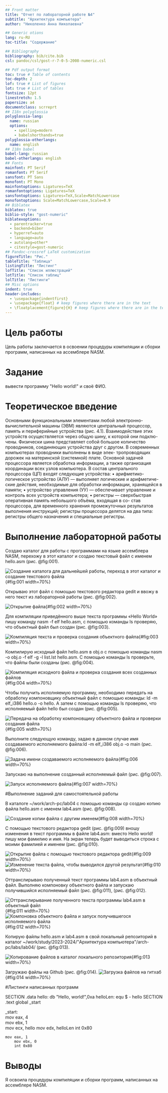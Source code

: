 ```yaml
---
## Front matter
title: "Отчет по лабораторной работе №4"
subtitle: "Архитектура компьютера"
author: "Николенко Анна Николаевна"

## Generic otions
lang: ru-RU
toc-title: "Содержание"

## Bibliography
bibliography: bib/cite.bib
csl: pandoc/csl/gost-r-7-0-5-2008-numeric.csl

## Pdf output format
toc: true # Table of contents
toc-depth: 2
lof: true # List of figures
lot: true # List of tables
fontsize: 12pt
linestretch: 1.5
papersize: a4
documentclass: scrreprt
## I18n polyglossia
polyglossia-lang:
  name: russian
  options:
	- spelling=modern
	- babelshorthands=true
polyglossia-otherlangs:
  name: english
## I18n babel
babel-lang: russian
babel-otherlangs: english
## Fonts
mainfont: PT Serif
romanfont: PT Serif
sansfont: PT Sans
monofont: PT Mono
mainfontoptions: Ligatures=TeX
romanfontoptions: Ligatures=TeX
sansfontoptions: Ligatures=TeX,Scale=MatchLowercase
monofontoptions: Scale=MatchLowercase,Scale=0.9
## Biblatex
biblatex: true
biblio-style: "gost-numeric"
biblatexoptions:
  - parentracker=true
  - backend=biber
  - hyperref=auto
  - language=auto
  - autolang=other*
  - citestyle=gost-numeric
## Pandoc-crossref LaTeX customization
figureTitle: "Рис."
tableTitle: "Таблица"
listingTitle: "Листинг"
lofTitle: "Список иллюстраций"
lotTitle: "Список таблиц"
lolTitle: "Листинги"
## Misc options
indent: true
header-includes:
  - \usepackage{indentfirst}
  - \usepackage{float} # keep figures where there are in the text
  - \floatplacement{figure}{H} # keep figures where there are in the text
---
```


# Цель работы

Цель работы заключается в освоении процедуры компиляции и сборки программ, написанных на ассемблере NASM.

# Задание

вывести программу "Hello world!" и своё ФИО.

# Теоретическое введение

Основными функциональными элементами любой электронно-вычислительной машины
(ЭВМ) являются центральный процессор, память и периферийные устройства (рис. 4.1).
Взаимодействие этих устройств осуществляется через общую шину, к которой они подклю-
чены. Физически шина представляет собой большое количество проводников, соединяющих
устройства друг с другом. В современных компьютерах проводники выполнены в виде элек-
тропроводящих дорожек на материнской (системной) плате.
Основной задачей процессора является обработка информации, а также организация
координации всех узлов компьютера. В состав центрального процессора (ЦП) входят
следующие устройства:
• арифметико-логическое устройство (АЛУ) — выполняет логические и арифметиче-
ские действия, необходимые для обработки информации, хранящейся в памяти;
• устройство управления (УУ) — обеспечивает управление и контроль всех устройств
компьютера;
• регистры — сверхбыстрая оперативная память небольшого объёма, входящая в со-
став процессора, для временного хранения промежуточных результатов выполнения
инструкций; регистры процессора делятся на два типа: регистры общего назначения и
специальные регистры.

# Выполнение лабораторной работы

Создаю каталог для работы с программами на языке ассемблера NASM, перехожу в этот каталог и создаю текстовый файл с именем hello.asm (рис. @fig:001).

![Создание каталога для дальнейшей работы, переход в этот каталог и создание текстового файла](image/lab4.1.png){#fig:001 width=70%}

Открываю этот файл с помощью текстового редактора gedit и ввожу в него текст из лабораторной работы (рис. @fig:002).

![Открытие файла](image/lab4.2.png){#fig:002 width=70%}

Для компиляции приведённого выше текста программы «Hello World» пишу команду nasm -f elf hello.asm, с помощью команды ls проверяю, что объектный файл был создан (рис. @fig:003).

![Компиляция текста и проверка создания объектного файла](image/lab4.3.png){#fig:003 width=70%}

Компилирую исходный файл hello.asm в obj.o с помощью команды nasm -o obj.o -f elf -g -l list.lst hello.asm. С помощью команды ls проверьте, что файлы были созданы (рис. @fig:004).

![Компиляция исходного файла и проверка создания всех созданных файлов](image/lab4.4.png){#fig:004 width=70%}

Чтобы получить исполняемую программу, необходимо передать на обработку компоновщику объектный файл с помощью команды: ld -m elf_i386 hello.o -o hello. А затем с помощью команды ls проверяю, что исполняемый файл hello был создан (рис. @fig:005).

![Передача на обработку компоновщику объектного файла и проверки создания файла](image/lab4.5.png){#fig:005 width=70%}

Выполните следующую команду, задаю в данном случае имя создаваемого исполняемого файла:ld -m elf_i386 obj.o -o main (рис. @fig:006).

![Задача имени создаваемого исполняемого файла](image/lab4.6.png){#fig:006 width=70%}

Запускаю на выполнение созданный исполняемый файл (рис. @fig:007).

![Запуск исполняемого файла](image/lab4.7.png){#fig:007 width=70%}

#Выполнение заданий для самостоятельной работы

В каталоге ~/work/arch-pc/lab04 с помощью команды cp создаю копию файла
hello.asm с именем lab4.asm (рис. @fig:008).

![Создание копии файла с другим именем](image/lab4.8.png){#fig:008 width=70%}

С помощью текстового редактора gedit (рис. @fig:009) вношу изменения в текст программы в файле lab4.asm: вместо Hello world! пишу мои фамилию и имя. На экран теперь будет выводиться строка с моими фамилией и именем (рис. @fig:010).

![Открытие файла с помощью текстового редактора gedit](image/lab4.9.png){#fig:009 width=70%}
![Изменение текста файла, чтобы выводился другой результат](image/lab4.10.png){#fig:010 width=70%}

Оттранслирываю полученный текст программы lab4.asm в объектный файл. Выполняю
компоновку объектного файла и запускаю получившийся исполняемый файл (рис. @fig:011), (рис. @fig:012).

![Оттранслирывание полученного текста программы lab4.asm в объектный файл](image/lab4.11.png){#fig:011 width=70%}
![Компоновка объектного файла и запуск получившегося исполняемого файла](image/lab4.12.png){#fig:012 width=70%}

Копирую файлы hello.asm и lab4.asm в свой локальный репозиторий в каталог ~/work/study/2023-2024/"Архитектура компьютера"/arch-pc/labs/lab04/ (рис. @fig:013).

![Копирование файлов в каталог локального репозитория](image/lab4.13.png){#fig:013 width=70%}

Загружаю файлы на Github (рис. @fig:014).
![Загрузка файлов на гитхаб](image/lab4.14.png){#fig:014 width=70%}

#Листинги написанных программ

SECTION .data
	hello:      db "Hello, world!",0xa 
		helloLen:   equ $ - hello
SECTION .text
	global _start           

_start:                 
        mov eax, 4      
        mov ebx, 1    
        mov ecx, hello
        mov edx, helloLen
        int 0x80        
	
	mov eax, 1       
        mov ebx, 0      
        int 0x80     
           
# Выводы

Я освоила процедуры компиляции и сборки программ, написанных на ассемблере NASM.



